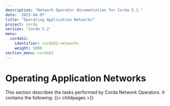```yaml
---
description: "Network Operator documentation for Corda 5.1."
date: '2023-04-07'
title: "Operating Application Networks"
project: corda
version: 'Corda 5.2'
menu:
  corda52:
    identifier: corda52-networks
    weight: 5000
section_menu: corda52
---
```

# Operating Application Networks

This section describes the tasks performed by Corda Network Operators. It contains the following:
{{< childpages >}}

